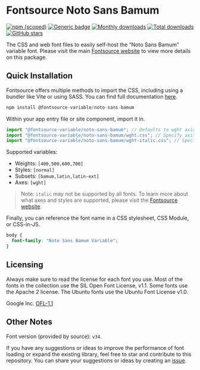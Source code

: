 # Fontsource Noto Sans Bamum

[![npm (scoped)](https://img.shields.io/npm/v/@fontsource-variable/noto-sans-bamum?color=brightgreen)](https://www.npmjs.com/package/@fontsource-variable/noto-sans-bamum) [![Generic badge](https://img.shields.io/badge/fontsource-passing-brightgreen)](https://github.com/fontsource/fontsource) [![Monthly downloads](https://badgen.net/npm/dm/@fontsource-variable/noto-sans-bamum)](https://github.com/fontsource/fontsource) [![Total downloads](https://badgen.net/npm/dt/@fontsource-variable/noto-sans-bamum)](https://github.com/fontsource/fontsource) [![GitHub stars](https://img.shields.io/github/stars/fontsource/fontsource.svg?style=social&label=Star)](https://github.com/fontsource/fontsource/stargazers)

The CSS and web font files to easily self-host the “Noto Sans Bamum” variable font. Please visit the main [Fontsource website](https://fontsource.org/fonts/noto-sans-bamum) to view more details on this package.

## Quick Installation

Fontsource offers multiple methods to import the CSS, including using a bundler like Vite or using SASS. You can find full documentation [here](https://fontsource.org/docs/getting-started/introduction).

```javascript
npm install @fontsource-variable/noto-sans-bamum
```

Within your app entry file or site component, import it in.

```javascript
import "@fontsource-variable/noto-sans-bamum"; // Defaults to wght axis
import "@fontsource-variable/noto-sans-bamum/wght.css"; // Specify axis
import "@fontsource-variable/noto-sans-bamum/wght-italic.css"; // Specify axis and style
```

Supported variables:
- Weights: `[400,500,600,700]`
- Styles: `[normal]`
- Subsets: `[bamum,latin,latin-ext]`
- Axes: `[wght]`

> Note: `italic` may not be supported by all fonts. To learn more about what axes and styles are supported, please visit the [Fontsource website](https://fontsource.org/fonts/noto-sans-bamum).

Finally, you can reference the font name in a CSS stylesheet, CSS Module, or CSS-in-JS.

```css
body {
  font-family: "Noto Sans Bamum Variable";
}
```

## Licensing
Always make sure to read the license for each font you use. Most of the fonts in the collection use the SIL Open Font License, v1.1. Some fonts use the Apache 2 license. The Ubuntu fonts use the Ubuntu Font License v1.0.

Google Inc.
[OFL-1.1](http://scripts.sil.org/OFL)

## Other Notes
Font version (provided by source): `v34`.

If you have any suggestions or ideas to improve the performance of font loading or expand the existing library, feel free to star and contribute to this repository. You can share your suggestions or ideas by creating an [issue](https://github.com/fontsource/fontsource/issues).